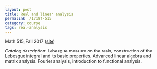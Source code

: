 ```yaml
---
layout: post
title: Real and linear analysis
permalink: /1718f-515
category: course
tags: real-analysis
---
```

Math 515, Fall 2017 ([site](https://scoskey.github.io/m515))<!--more-->

*Catalog description*: Lebesgue measure on the reals, construction of the Lebesgue integral and its basic properties. Advanced linear algebra and matrix analysis. Fourier analysis, introduction to functional analysis.
